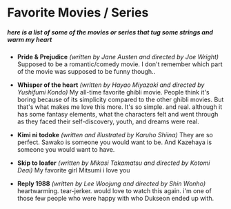 # Favorite Movies / Series
##### *here is a list of some of the movies or series that tug some strings and warm my heart* 

- **Pride & Prejudice** 
*(written by Jane Austen and directed by Joe Wright)*
Supposed to be a romantic/comedy movie. I don't remember
which part of the movie was supposed to be funny though..

- **Whisper of the heart** 
*(written by Hayao Miyazaki and directed by Yushifumi Kondo)*
My all-time favorite ghibli movie. People think it's boring 
because of its simplicity compared to the other ghibli movies. 
But that's what makes me love this more. It's so simple. and real. 
although it has some fantasy elements, 
what the characters felt and went through as they faced 
their self-discovery, youth, and dreams were real. 

- **Kimi ni todoke**
*(written and illustrated by Karuho Shiina)*
They are so perfect. 
Sawako is someone you would want to be. 
And Kazehaya is someone you would want to have.

- **Skip to loafer**
*(written by Mikasi Takamatsu and directed by Kotomi Deai)* 
My favorite girl Mitsumi i love you 

- **Reply 1988**
*(written by Lee Woojung and directed by Shin Wonho)*
heartwarming. tear-jerker. would love to watch this again.
i'm one of those few people who were happy with who Dukseon ended up with. 
